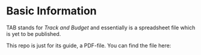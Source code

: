 # Basic Information

TAB stands for *Track and Budget* and essentially is a spreadsheet file which is yet to be published.

This repo is just for its guide, a PDF-file. You can find the file here: 
